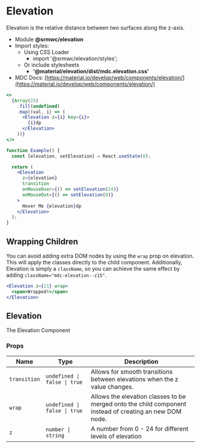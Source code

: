 # Elevation

Elevation is the relative distance between two surfaces along the z-axis.

- Module **@srmwc/elevation**
- Import styles:
  - Using CSS Loader
    - import '@srmwc/elevation/styles';
  - Or include stylesheets
    - **'@material/elevation/dist/mdc.elevation.css'**
- MDC Docs: [https://material.io/develop/web/components/elevation/](https://material.io/develop/web/components/elevation/)

```jsx
<>
  {Array(25)
    .fill(undefined)
    .map((val, i) => (
      <Elevation z={i} key={i}>
        {i}dp
      </Elevation>
    ))}
</>
```

```jsx
function Example() {
  const [elevation, setElevation] = React.useState(0);

  return (
    <Elevation
      z={elevation}
      transition
      onMouseOver={() => setElevation(24)}
      onMouseOut={() => setElevation(0)}
    >
      Hover Me {elevation}dp
    </Elevation>
  );
}
```

## Wrapping Children

You can avoid adding extra DOM nodes by using the `wrap` prop on elevation. This will apply the classes directly to the child component. Additionally, Elevation is simply a `className`, so you can achieve the same effect by adding `className="mdc-elevation--z15"`.

```jsx
<Elevation z={21} wrap>
  <span>Wrapped!</span>
</Elevation>
```

## Elevation
The Elevation Component

### Props

| Name | Type | Description |
|------|------|-------------|
| `transition` | `undefined \| false \| true` | Allows for smooth transitions between elevations when the z value changes. |
| `wrap` | `undefined \| false \| true` | Allows the elevation classes to be merged onto the child component instead of creating an new DOM node. |
| `z` | `number \| string` | A number from 0 - 24 for different levels of elevation |


